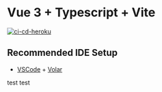 # Vue 3 + Typescript + Vite

[![ci-cd-heroku](https://github.com/ochemerys/vite-vue-boilerplate/actions/workflows/ci-cd-heroku.yml/badge.svg)](https://github.com/ochemerys/vite-vue-boilerplate/actions/workflows/ci-cd-heroku.yml)

## Recommended IDE Setup

- [VSCode](https://code.visualstudio.com/) + [Volar](https://marketplace.visualstudio.com/items?itemName=johnsoncodehk.volar)

test test